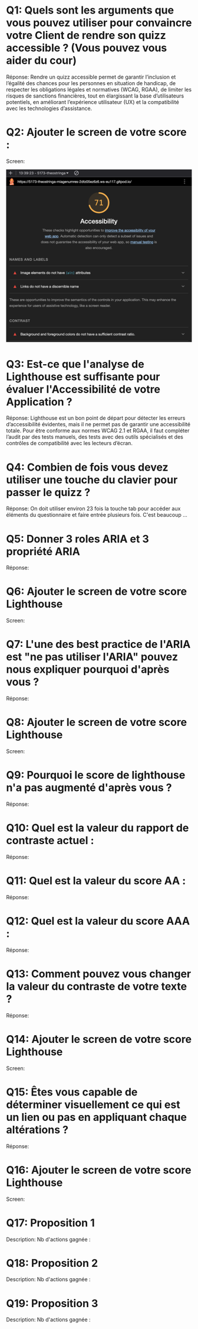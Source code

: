 # Q1: Quels sont les arguments que vous pouvez utiliser pour convaincre votre Client de rendre son quizz accessible ? (Vous pouvez vous aider du cour)
Réponse: Rendre un quizz accessible permet de garantir l’inclusion et l’égalité des chances pour les personnes en situation de handicap, de respecter les obligations légales et normatives (WCAG, RGAA), de limiter les risques de sanctions financières, tout en élargissant la base d’utilisateurs potentiels, en améliorant l’expérience utilisateur (UX) et la compatibilité avec les technologies d’assistance.

# Q2: Ajouter le screen de votre score :
Screen: 

![score de 71 en accessibilité](image.png)

# Q3: Est-ce que l'analyse de Lighthouse est suffisante pour évaluer l'Accessibilité de votre Application ?
Réponse: Lighthouse est un bon point de départ pour détecter les erreurs d’accessibilité évidentes, mais il ne permet pas de garantir une accessibilité totale. Pour être conforme aux normes WCAG 2.1 et RGAA, il faut compléter l’audit par des tests manuels, des tests avec des outils spécialisés et des contrôles de compatibilité avec les lecteurs d’écran.

# Q4: Combien de fois vous devez utiliser une touche du clavier pour passer le quizz ?
Réponse: On doit utiliser environ 23 fois la touche tab pour accéder aux éléments du questionnaire et faire entrée plusieurs fois. C'est beaucoup ...

# Q5: Donner 3 roles ARIA et 3 propriété ARIA
Réponse: 

# Q6: Ajouter le screen de votre score Lighthouse
Screen:

# Q7: L'une des best practice de l'ARIA est "ne pas utiliser l'ARIA" pouvez nous expliquer pourquoi d'après vous ?
Réponse:

# Q8: Ajouter le screen de votre score Lighthouse
Screen:

# Q9: Pourquoi le score de lighthouse n'a pas augmenté d'après vous ?
Réponse:

# Q10: Quel est la valeur du rapport de contraste actuel :
Réponse:

# Q11: Quel est la valeur du score AA :
Réponse:

# Q12: Quel est la valeur du score AAA :
Réponse:

# Q13: Comment pouvez vous changer la valeur du contraste de votre texte ?
Réponse:

# Q14: Ajouter le screen de votre score Lighthouse
Screen:

# Q15: Êtes vous capable de déterminer visuellement ce qui est un lien ou pas en appliquant chaque altérations ?
Réponse:

# Q16: Ajouter le screen de votre score Lighthouse
Screen:

# Q17:  Proposition 1
Description:
Nb d'actions gagnée : 

# Q18:  Proposition 2
Description:
Nb d'actions gagnée : 

# Q19:  Proposition 3
Description:
Nb d'actions gagnée : 
